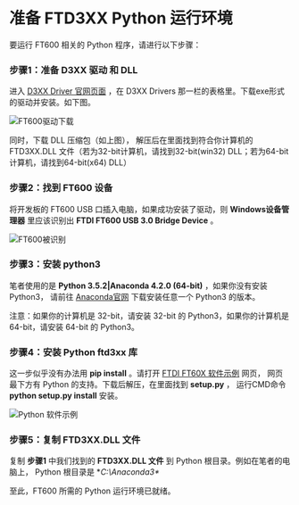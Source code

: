 准备 FTD3XX Python 运行环境
====================================

要运行 FT600 相关的 Python 程序，请进行以下步骤： 

### 步骤1：准备 D3XX 驱动 和 DLL

进入 [D3XX Driver 官网页面](https://www.ftdichip.com/Drivers/D3XX.htm) ，在 D3XX Drivers 那一栏的表格里。下载exe形式的驱动并安装。如下图。

![FT600驱动下载](https://github.com/WangXuan95/FTDI-245fifo-interface/blob/master/doc/ft600_driver_download.png)

同时，下载 DLL 压缩包（如上图）， 解压后在里面找到符合你计算机的 FTD3XX.DLL 文件（若为32-bit计算机，请找到32-bit(win32) DLL；若为64-bit计算机，请找到64-bit(x64) DLL）

### 步骤2：找到 FT600 设备

将开发板的 FT600 USB 口插入电脑，如果成功安装了驱动，则 **Windows设备管理器** 里应该识别出 **FTDI FT600 USB 3.0 Bridge Device** 。

![FT600被识别](https://github.com/WangXuan95/FTDI-245fifo-interface/blob/master/doc/ft600_ready.png)

### 步骤3：安装 python3

笔者使用的是 **Python 3.5.2|Anaconda 4.2.0 (64-bit)** ，如果你没有安装 Python3， 请前往 [Anaconda官网](https://www.anaconda.com/distribution/) 下载安装任意一个 Python3 的版本。

注意：如果你的计算机是 32-bit，请安装 32-bit 的 Python3，如果你的计算机是 64-bit，请安装 64-bit 的 Python3。

### 步骤4：安装 Python ftd3xx 库

这一步似乎没有办法用 **pip install** 。请打开 [FTDI FT60X 软件示例](http://www.ftdichip.cn/Support/SoftwareExamples/FT60X.htm) 网页， 网页最下方有 Python 的支持。下载后解压，在里面找到 **setup.py** ， 运行CMD命令 **python setup.py install** 安装。 

![Python 软件示例](https://github.com/WangXuan95/FTDI-245fifo-interface/blob/master/doc/ss_python.png)

### 步骤5：复制 FTD3XX.DLL 文件

复制 **步骤1** 中我们找到的 **FTD3XX.DLL 文件** 到 Python 根目录。例如在笔者的电脑上， Python 根目录是 **C:\Anaconda3\**

至此，FT600 所需的 Python 运行环境已就绪。
